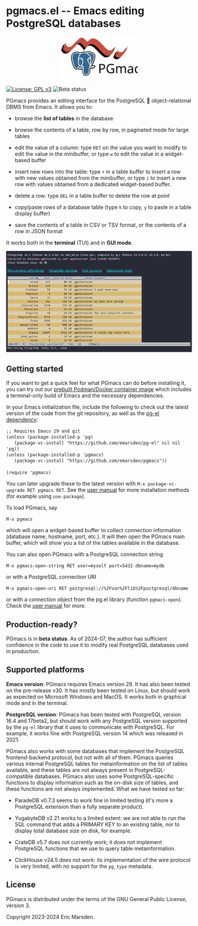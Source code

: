 # pgmacs.el -- Emacs editing PostgreSQL databases

<img src="doc/src/img/PGmacs-logo.svg"
     alt="PGmacs logo"
     style="width:15em;display:block;margin:auto">

[![License: GPL v3](https://img.shields.io/badge/License-GPL%20v3-blue.svg)](https://www.gnu.org/licenses/gpl-3.0.html)
![Beta status](https://img.shields.io/badge/status-beta-blue)


PGmacs provides an editing interface for the PostgreSQL 🐘 object-relational DBMS from Emacs.
It allows you to:

- browse the **list of tables** in the database

- browse the contents of a table, row by row, in paginated mode for large tables

- edit the value of a column: type `RET` on the value you want to modify to edit the value in the
  minibuffer, or type `w` to edit the value in a widget-based buffer

- insert new rows into the table: type `+` in a table buffer to insert a row with new values
  obtained from the minibuffer, or type `i` to insert a new row with values obtained from a
  dedicated widget-based buffer.

- delete a row: type `DEL` in a table buffer to delete the row at point

- copy/paste rows of a database table (type `k` to copy, `y` to paste in a table display buffer)

- save the contents of a table in CSV or TSV format, or the contents of a row in JSON format

It works both in the **terminal** (TUI) and in **GUI mode**.

![GIF editing](doc/src/img/edit-value.gif)



## Getting started

If you want to get a quick feel for what PGmacs can do before installing it, you can try out our
[prebuilt Podman/Docker container image](https://emarsden.github.io/pgmacs/container.html) which
includes a terminal-only build of Emacs and the necessary dependencies.

In your Emacs initialization file, include the following to check out the latest version of the code
from the git repository, as well as the [pg-el dependency](https://github.com/emarsden/pg-el/):

    ;; Requires Emacs 29 and git
    (unless (package-installed-p 'pg)
       (package-vc-install "https://github.com/emarsden/pg-el" nil nil 'pg))
    (unless (package-installed-p 'pgmacs)
       (package-vc-install "https://github.com/emarsden/pgmacs"))

    (require 'pgmacs)


You can later upgrade these to the latest version with `M-x package-vc-upgrade RET pgmacs RET`. See
the [user manual](https://emarsden.github.io/pgmacs/quickstart.html) for more installation methods
(for example using `use-package`).

To load PGmacs, say 

    M-x pgmacs
    
which will open a widget-based buffer to collect connection information (database name, hostname,
port, etc.). It will then open the PGmacs main buffer, which will show you a list of the tables
available in the database.

You can also open PGmacs with a PostgreSQL connection string

    M-x pgmacs-open-string RET user=myself port=5432 dbname=mydb

or with a PostgreSQL connection URI

    M-x pgmacs-open-uri RET postgresql://%2Fvar%2Flib%2Fpostgresql/dbname

or with a connection object from the pg.el library (function `pgmacs-open`). Check the [user
manual](https://emarsden.github.io/pgmacs/) for more. 


## Production-ready? 

PGmacs is in **beta status**. As of 2024-07, the author has sufficient confidence in the code to use
it to modify real PostgreSQL databases used in production.


## Supported platforms

**Emacs version**: PGmacs requires Emacs version 29. It has also been tested on the
pre-release v30. It has mostly been tested on Linux, but should work as expected on Microsoft
Windows and MacOS. It works both in graphical mode and in the terminal.

**PostgreSQL version**: PGmacs has been tested with PostgreSQL version 16.4 and 17beta2, but should
work with any PostgreSQL version supported by the `pg-el` library that it uses to communicate with
PostgreSQL. For example, it works fine with PostgreSQL version 14 which was released in 2021.

PGmacs also works with some databases that implement the PostgreSQL frontend-backend protocol, but
not with all of them. PGmacs queries various internal PostgreSQL tables for metainformation on the
list of tables available, and these tables are not always present in PostgreSQL-compatible
databases. PGmacs also uses some PostgreSQL-specific functions to display information such as the
on-disk size of tables, and these functions are not always implemented. What we have tested so far:

- ParadeDB v0.7.3 seems to work fine in limited testing (it's more a PostgreSQL extension than a
  fully separate product).
  
- YugabyteDB v2.21 works to a limited extent: we are not able to run the SQL command that adds a
  PRIMARY KEY to an existing table, nor to display total database size on disk, for example. 
  
- CrateDB v5.7 does not currently work; it does not implement PostgreSQL functions that we use to
  query table metainformation.

- ClickHouse v24.5 does not work: its implementation of the wire protocol is very limited, with no
  support for the `pg_type` metadata.


## License

PGmacs is distributed under the terms of the GNU General Public License, version 3.

Copyright 2023-2024 Eric Marsden.

